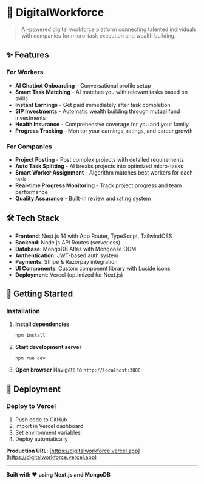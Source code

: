 # 🚀 DigitalWorkforce

> AI-powered digital workforce platform connecting talented individuals with companies for micro-task execution and wealth building.

## ✨ Features

### For Workers
- **AI Chatbot Onboarding** - Conversational profile setup
- **Smart Task Matching** - AI matches you with relevant tasks based on skills
- **Instant Earnings** - Get paid immediately after task completion
- **SIP Investments** - Automatic wealth building through mutual fund investments
- **Health Insurance** - Comprehensive coverage for you and your family
- **Progress Tracking** - Monitor your earnings, ratings, and career growth

### For Companies
- **Project Posting** - Post complex projects with detailed requirements
- **Auto Task Splitting** - AI breaks projects into optimized micro-tasks
- **Smart Worker Assignment** - Algorithm matches best workers for each task
- **Real-time Progress Monitoring** - Track project progress and team performance
- **Quality Assurance** - Built-in review and rating system

## 🛠️ Tech Stack

- **Frontend**: Next.js 14 with App Router, TypeScript, TailwindCSS
- **Backend**: Node.js API Routes (serverless)
- **Database**: MongoDB Atlas with Mongoose ODM
- **Authentication**: JWT-based auth system
- **Payments**: Stripe & Razorpay integration
- **UI Components**: Custom component library with Lucide icons
- **Deployment**: Vercel (optimized for Next.js)

## 🚦 Getting Started

### Installation

1. **Install dependencies**
   ```bash
   npm install
   ```

2. **Start development server**
   ```bash
   npm run dev
   ```

3. **Open browser**
   Navigate to `http://localhost:3000`

## 🚀 Deployment

### Deploy to Vercel

1. Push code to GitHub
2. Import in Vercel dashboard
3. Set environment variables
4. Deploy automatically

**Production URL**: [https://digitalworkforce.vercel.app](https://digitalworkforce.vercel.app)

---

**Built with ❤️ using Next.js and MongoDB**
